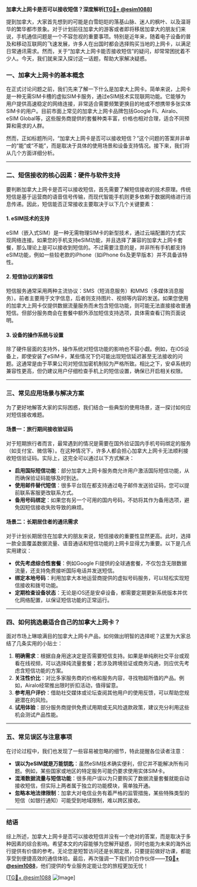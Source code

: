 **加拿大上网卡是否可以接收短信？深度解析[[TG💪+ @esim1088](https://t.me/s/esim1088)]**

提到加拿大，大家首先想到的可能是白雪皑皑的落基山脉、迷人的枫叶、以及温哥华的繁华都市景象。对于计划前往加拿大的游客或者即将移居加拿大的朋友们来说，手机通信问题是一个不容忽视的重要事项。特别是近年来，随着电子设备的普及和移动互联网的飞速发展，许多人在出国时都会选择购买当地的上网卡，以满足日常通讯需求。然而，关于“加拿大上网卡能否接收短信”的疑问，却常常困扰着不少人。今天，我们就来深入探讨这一话题，帮助大家解决疑惑。

### **一、加拿大上网卡的基本概念**

在正式讨论问题之前，我们先来了解一下什么是加拿大上网卡。简单来说，上网卡是一种无需SIM卡槽的虚拟SIM卡服务，通过eSIM技术实现联网功能。它能够为用户提供高速稳定的网络连接，非常适合需要频繁更换目的地或不想携带多张实体SIM卡的用户。目前市面上常见的加拿大上网卡品牌包括Google Fi、Airalo、eSIM Global等，这些服务商提供的套餐种类丰富，价格也相对合理，适合不同预算和需求的人群。

然而，正如标题所问，“加拿大上网卡是否可以接收短信？”这个问题的答案并非单一的“能”或“不能”，而是取决于具体的使用场景和设备支持情况。接下来，我们将从几个方面详细分析。

---

### **二、短信接收的核心因素：硬件与软件支持**

要判断加拿大上网卡是否可以接收短信，首先需要了解短信接收的技术原理。传统短信是基于运营商的语音信号传输，而现代智能手机则更多依赖于数据网络进行消息传递。因此，短信能否正常接收主要取决于以下几个关键要素：

#### **1. eSIM技术的支持**
eSIM（嵌入式SIM）是一种无需物理SIM卡的新型技术，通过云端配置的方式实现网络连接。如果您的手机支持eSIM功能，并且选择了兼容的加拿大上网卡套餐，那么理论上是可以接收到短信的。不过需要注意的是，并非所有手机都支持eSIM功能，例如一些较老款的iPhone（如iPhone 6s及更早版本）并不具备该特性。

#### **2. 短信协议的兼容性**
短信服务通常采用两种主流协议：SMS（短消息服务）和MMS（多媒体消息服务）。前者主要用于文字信息，后者则支持图片、视频等内容的发送。如果您使用的加拿大上网卡仅提供数据流量服务而未包含短信功能，则可能无法直接接收普通短信。但部分服务商会在套餐中额外添加短信支持选项，具体需查看订购页面说明。

#### **3. 设备的操作系统与设置**
除了硬件层面的支持外，操作系统对短信功能的影响也不容小觑。例如，在iOS设备上，即使安装了eSIM卡，某些情况下仍可能出现短信延迟甚至无法接收的问题。这通常是由于苹果公司对短信加密机制较为严格所致。相比之下，安卓系统的兼容性更高，但仍建议用户仔细检查手机上的短信设置，确保已开启相关权限。

---

### **三、常见应用场景与解决方案**

为了更好地解答大家的实际困惑，我们结合一些典型的使用场景，逐一探讨如何应对短信接收难题。

#### **场景一：旅行期间接收验证码**
对于短期旅行者而言，最常遇到的情况是需要在国外验证国内手机号码绑定的服务（如支付宝、微信等）。在这种情况下，许多人都会担心加拿大上网卡无法顺利接收短信验证码。实际上，这完全可以通过以下方式解决：

- **启用国际短信功能**：部分加拿大上网卡服务商允许用户激活国际短信功能，从而确保验证码能够及时到达。
- **使用邮件替代短信**：很多平台现在都支持通过电子邮件发送验证码，您可以提前联系客服更改联系方式。
- **备用号码绑定**：如果您有另一个可用的国内号码，不妨将其作为备用选项，避免因短信接收失败导致的麻烦。

#### **场景二：长期居住者的通讯需求**
对于计划长期居住在加拿大的朋友来说，短信接收的重要性显然更高。此时，选择一款全面覆盖数据流量、语音通话和短信功能的上网卡显得尤为重要。以下是几点实用建议：

- **优先考虑综合性套餐**：例如Google Fi提供的全球通套餐，不仅包含无限数据流量，还支持免费接听国际电话并发送短信。
- **绑定本地号码**：利用加拿大本地运营商提供的虚拟号码服务，可以轻松实现短信接收和拨号功能。
- **定期检查设备状态**：无论是iOS还是安卓设备，都需要定期更新系统版本并优化网络配置，以保证短信功能的正常运行。

---

### **四、如何挑选最适合自己的加拿大上网卡？**

面对市场上琳琅满目的加拿大上网卡产品，如何做出明智的选择呢？这里为大家总结了几条实用的小贴士：

1. **明确需求**：根据自身用途决定是否需要短信支持。如果是单纯刷社交平台或观看在线视频，可以选择纯流量套餐；若涉及跨境验证或商务沟通，则应优先考虑含短信功能的方案。
2. **关注性价比**：对比多家服务商的价格和服务内容，寻找物超所值的产品。例如，Airalo经常推出限时折扣活动，值得留意。
3. **参考用户评价**：借助社交媒体或论坛查阅其他用户的使用反馈，可以帮助您规避潜在的风险。
4. **试用体验**：部分服务商提供免费试用期或无风险退款政策，建议充分利用这些机会测试产品性能。

---

### **五、常见误区与注意事项**

在讨论过程中，我们也发现了一些容易被忽略的细节，特此提醒各位读者注意：

- **误以为eSIM就是万能钥匙**：虽然eSIM技术确实便利，但它并不能解决所有问题。例如，某些国家或地区的特定服务可能仍要求使用实体SIM卡。
- **混淆数据流量与短信功能**：很多用户误以为只要购买了数据流量套餐就能自动接收短信，但实际上两者属于独立的功能模块，需单独开通。
- **忽略本地法律限制**：加拿大对电信业务有着严格的监管措施，某些特殊类型的短信（如银行通知）可能受到地域限制，难以跨区接收。

---

### **结语**

综上所述，加拿大上网卡是否可以接收短信并没有一个绝对的答案，而是取决于多种因素的综合影响。希望本文的内容能够为您解开疑惑，同时也能为未来的海外出行提供有价值的参考。无论您是短暂访问还是长期定居，只要提前做好功课，都能享受到便捷高效的通信体验。最后，再次强调一下我们的合作伙伴——**[TG💪+ @esim1088](https://t.me/s/esim1088)**，他们提供的专业服务定能让您的旅程更加无忧！

[[TG💪+ @esim1088](https://t.me/s/esim1088) ![Image](https://i.postimg.cc/4NQfJmqS/Snipaste-2025-05-13-00-14-12.png)]